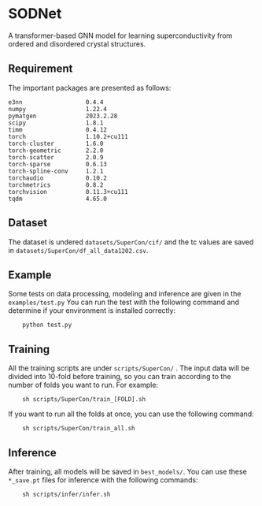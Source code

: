 # SODNet

A transformer-based GNN model for learning superconductivity from ordered and disordered crystal structures.

## Requirement

The important packages are presented as follows:

```
e3nn                  0.4.4
numpy                 1.22.4
pymatgen              2023.2.28
scipy                 1.8.1
timm                  0.4.12
torch                 1.10.2+cu111
torch-cluster         1.6.0
torch-geometric       2.2.0
torch-scatter         2.0.9
torch-sparse          0.6.13
torch-spline-conv     1.2.1
torchaudio            0.10.2 
torchmetrics          0.8.2
torchvision           0.11.3+cu111
tqdm                  4.65.0 
```

## Dataset

The dataset is undered `datasets/SuperCon/cif/` and the tc values are saved in `datasets/SuperCon/df_all_data1202.csv`.

## Example

Some tests on data processing, modeling and inference are given in the `examples/test.py`
You can run the test with the following command and determine if your environment is installed correctly:

```
    python test.py
```

## Training

All the training scripts are under `scripts/SuperCon/` . 
The input data will be divided into 10-fold before training, so you can train according to the number of folds you want to run.
For example:

```
    sh scripts/SuperCon/train_[FOLD].sh
```
If you want to run all the folds at once, you can use the following command:

```
    sh scripts/SuperCon/train_all.sh
```


## Inference
After training, all models will be saved in `best_models/`.
You can use these `*_save.pt` files for inference with the following commands:

```
    sh scripts/infer/infer.sh
```
